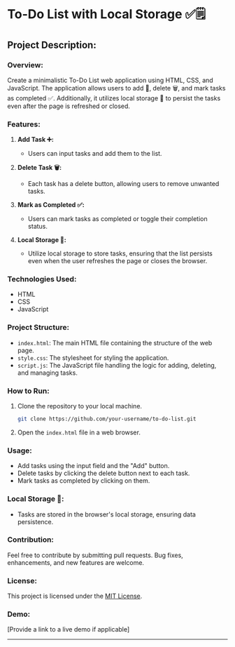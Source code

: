 # To-Do List with Local Storage ✅🗒️

## Project Description:

### Overview:
Create a minimalistic To-Do List web application using HTML, CSS, and JavaScript. The application allows users to add 📝, delete 🗑️, and mark tasks as completed ✅. Additionally, it utilizes local storage 🔄 to persist the tasks even after the page is refreshed or closed.

### Features:
1. **Add Task ➕:**
   - Users can input tasks and add them to the list.

2. **Delete Task 🗑️:**
   - Each task has a delete button, allowing users to remove unwanted tasks.

3. **Mark as Completed ✅:**
   - Users can mark tasks as completed or toggle their completion status.

4. **Local Storage 🔄:**
   - Utilize local storage to store tasks, ensuring that the list persists even when the user refreshes the page or closes the browser.

### Technologies Used:
- HTML
- CSS
- JavaScript

### Project Structure:
- `index.html`: The main HTML file containing the structure of the web page.
- `style.css`: The stylesheet for styling the application.
- `script.js`: The JavaScript file handling the logic for adding, deleting, and managing tasks.

### How to Run:
1. Clone the repository to your local machine.
   ```bash
   git clone https://github.com/your-username/to-do-list.git
   ```

2. Open the `index.html` file in a web browser.

### Usage:
- Add tasks using the input field and the "Add" button.
- Delete tasks by clicking the delete button next to each task.
- Mark tasks as completed by clicking on them.

### Local Storage 🔄:
- Tasks are stored in the browser's local storage, ensuring data persistence.

### Contribution:
Feel free to contribute by submitting pull requests. Bug fixes, enhancements, and new features are welcome.

### License:
This project is licensed under the [MIT License](LICENSE).

### Demo:
[Provide a link to a live demo if applicable]

---

